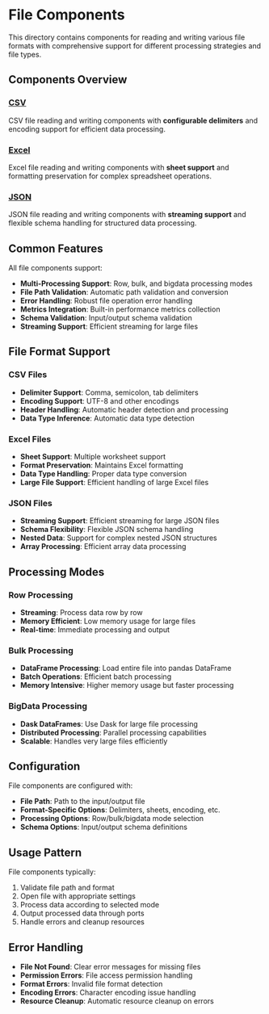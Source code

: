 # File Components

This directory contains components for reading and writing various file formats with comprehensive support for different processing strategies and file types.

## Components Overview

### [CSV](./csv/README.md)
CSV file reading and writing components with **configurable delimiters** and encoding support for efficient data processing.

### [Excel](./excel/README.md)
Excel file reading and writing components with **sheet support** and formatting preservation for complex spreadsheet operations.

### [JSON](./json/README.md)
JSON file reading and writing components with **streaming support** and flexible schema handling for structured data processing.

## Common Features

All file components support:
- **Multi-Processing Support**: Row, bulk, and bigdata processing modes
- **File Path Validation**: Automatic path validation and conversion
- **Error Handling**: Robust file operation error handling
- **Metrics Integration**: Built-in performance metrics collection
- **Schema Validation**: Input/output schema validation
- **Streaming Support**: Efficient streaming for large files

## File Format Support

### CSV Files
- **Delimiter Support**: Comma, semicolon, tab delimiters
- **Encoding Support**: UTF-8 and other encodings
- **Header Handling**: Automatic header detection and processing
- **Data Type Inference**: Automatic data type detection

### Excel Files
- **Sheet Support**: Multiple worksheet support
- **Format Preservation**: Maintains Excel formatting
- **Data Type Handling**: Proper data type conversion
- **Large File Support**: Efficient handling of large Excel files

### JSON Files
- **Streaming Support**: Efficient streaming for large JSON files
- **Schema Flexibility**: Flexible JSON schema handling
- **Nested Data**: Support for complex nested JSON structures
- **Array Processing**: Efficient array data processing

## Processing Modes

### Row Processing
- **Streaming**: Process data row by row
- **Memory Efficient**: Low memory usage for large files
- **Real-time**: Immediate processing and output

### Bulk Processing
- **DataFrame Processing**: Load entire file into pandas DataFrame
- **Batch Operations**: Efficient batch processing
- **Memory Intensive**: Higher memory usage but faster processing

### BigData Processing
- **Dask DataFrames**: Use Dask for large file processing
- **Distributed Processing**: Parallel processing capabilities
- **Scalable**: Handles very large files efficiently

## Configuration

File components are configured with:
- **File Path**: Path to the input/output file
- **Format-Specific Options**: Delimiters, sheets, encoding, etc.
- **Processing Options**: Row/bulk/bigdata mode selection
- **Schema Options**: Input/output schema definitions

## Usage Pattern

File components typically:
1. Validate file path and format
2. Open file with appropriate settings
3. Process data according to selected mode
4. Output processed data through ports
5. Handle errors and cleanup resources

## Error Handling

- **File Not Found**: Clear error messages for missing files
- **Permission Errors**: File access permission handling
- **Format Errors**: Invalid file format detection
- **Encoding Errors**: Character encoding issue handling
- **Resource Cleanup**: Automatic resource cleanup on errors